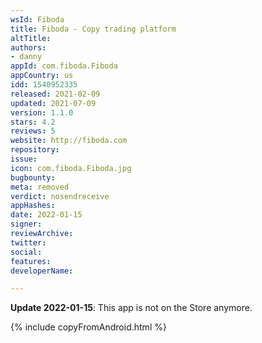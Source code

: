 ```yaml
---
wsId: Fiboda
title: Fiboda - Copy trading platform
altTitle: 
authors:
- danny
appId: com.fiboda.Fiboda
appCountry: us
idd: 1540952335
released: 2021-02-09
updated: 2021-07-09
version: 1.1.0
stars: 4.2
reviews: 5
website: http://fiboda.com
repository: 
issue: 
icon: com.fiboda.Fiboda.jpg
bugbounty: 
meta: removed
verdict: nosendreceive
appHashes: 
date: 2022-01-15
signer: 
reviewArchive: 
twitter: 
social: 
features: 
developerName: 

---
```


**Update 2022-01-15**: This app is not on the Store anymore.

{% include copyFromAndroid.html %}


